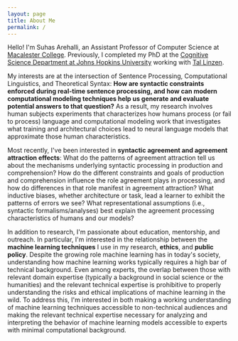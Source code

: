 ```yaml
---
layout: page
title: About Me
permalink: /
---
```


Hello! I'm Suhas Arehalli, an Assistant Professor of Computer Science at [Macalester College](https://www.macalester.edu/mscs/). Previously, I completed my PhD at the [Cognitive Science Department at Johns Hopkins University](https://cogsci.jhu.edu) working with [Tal Linzen](https://tallinzen.net/). 

My interests are at the intersection of Sentence Processing, Computational Linguistics, and Theoretical Syntax: **How are syntactic constraints enforced during real-time sentence processing, and how can modern computational modeling techniques help us generate and evaluate potential answers to that question?** As a result, my research involves human subjects experiments that characterizes how humans process (or fail to process) language and computational modeling work that investigates what training and architectural choices lead to neural language models that approximate those human characteristics.

Most recently, I've been interested in **syntactic agreement and agreement attraction effects**: What do the patterns of agreement attraction tell us about the mechanisms underlying syntactic processing in production and comprehension? How do the different constraints and goals of production and comprehension influence the role agreement plays in processing, and how do differences in that role manifest in agreement attraction? What inductive biases, whether architecture or task, lead a learner to exhibit the patterns of errors we see? What representational assumptions (i.e., syntactic formalisms/analyses) best explain the agreement processing characteristics of humans and our models?

In addition to research, I'm passionate about education, mentorship, and outreach. In particular, I'm interested in the relationship between the **machine learning techniques** I use in my research, **ethics**, and **public policy**. Despite the growing role machine learning has in today's society, understanding how machine learning works typically requires a high bar of technical background. Even among experts, the overlap between those with relevant domain expertise (typically a background in social science or the humanities) and the relevant technical expertise is prohibitive to properly understanding the risks and ethical implications of machine learning in the wild. To address this, I'm interested in both making a working understanding of machine learning techniques accessible to non-technical audiences and making the relevant technical expertise necessary for analyzing and interpreting the behavior of machine learning models accessible to experts with minimal computational background. 
